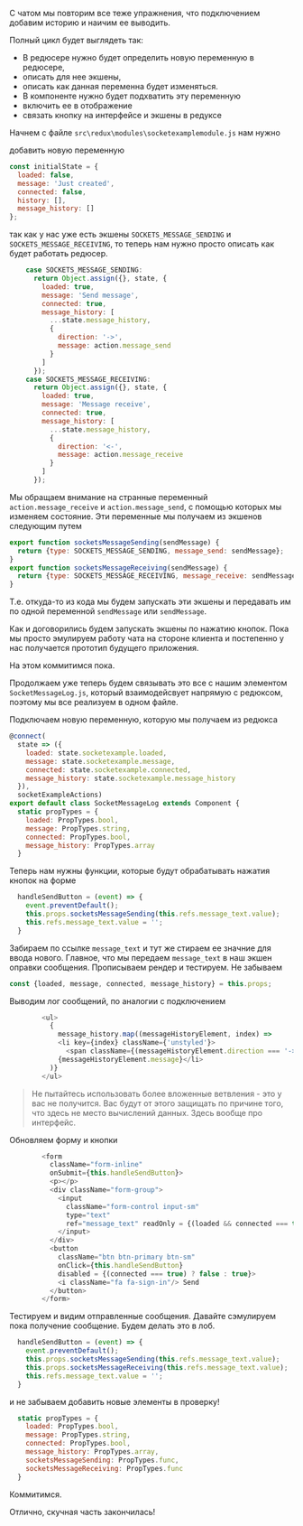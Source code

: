 С чатом мы повторим все теже упражнения, что подключением добавим историю и наичим ее выводить. 

Полный цикл будет выглядеть так: 
* В редюсере нужно будет определить новую переменную в редюсере, 
* описать для нее экшены,
* описать как данная переменна будет изменяться. 
* В компоненте нужно будет подхватить эту переменную
* включить ее в отображение 
* связать кнопку на интерфейсе и экшены в редуксе

Начнем с файле `src\redux\modules\socketexamplemodule.js` нам нужно

добавить новую переменную 
```js
const initialState = {
  loaded: false,
  message: 'Just created',
  connected: false,
  history: [],
  message_history: []
};
```
так как у нас уже есть экшены `SOCKETS_MESSAGE_SENDING` и  `SOCKETS_MESSAGE_RECEIVING`, то теперь нам нужно просто описать как будет работать редюсер.
```js
    case SOCKETS_MESSAGE_SENDING:
      return Object.assign({}, state, {
        loaded: true,
        message: 'Send message',
        connected: true,
        message_history: [
          ...state.message_history,
          {
            direction: '->',
            message: action.message_send
          }
        ]
      });
    case SOCKETS_MESSAGE_RECEIVING:
      return Object.assign({}, state, {
        loaded: true,
        message: 'Message receive',
        connected: true,
        message_history: [
          ...state.message_history,
          {
            direction: '<-',
            message: action.message_receive
          }
        ]
      });
  ```
Мы обращаем внимание на странные переменный `action.message_receive` и `action.message_send`, с помощью которых мы изменяем состояние. Эти переменные мы получаем из экшенов следующим путем
```js
export function socketsMessageSending(sendMessage) {
  return {type: SOCKETS_MESSAGE_SENDING, message_send: sendMessage};
}
export function socketsMessageReceiving(sendMessage) {
  return {type: SOCKETS_MESSAGE_RECEIVING, message_receive: sendMessage};
}
```
Т.е. откуда-то из кода мы будем запускать эти экшены и передавать им по одной переменной `sendMessage` или `sendMessage`.


Как и договорились будем запускать экшены по нажатию кнопок. Пока мы просто эмулируем работу чата на стороне клиента и постепенно у нас получается прототип будущего приложения.

На этом коммитимся пока.

Продолжаем уже теперь будем связывать это все с нашим элементом `SocketMessageLog.js`, который взаимодейсвует напрямую с редюксом, поэтому мы все реализуем в одном файле. 

Подключаем новую переменную, которую мы получаем из редюкса
```js
@connect(
  state => ({
    loaded: state.socketexample.loaded,
    message: state.socketexample.message,
    connected: state.socketexample.connected,
    message_history: state.socketexample.message_history
  }),
  socketExampleActions)
export default class SocketMessageLog extends Component {
  static propTypes = {
    loaded: PropTypes.bool,
    message: PropTypes.string,
    connected: PropTypes.bool,
    message_history: PropTypes.array
  }
```

Теперь нам нужны функции, которые будут обрабатывать нажатия кнопок на форме
```js
  handleSendButton = (event) => {
    event.preventDefault();
    this.props.socketsMessageSending(this.refs.message_text.value);
    this.refs.message_text.value = '';
  }
```
Забираем по ссылке `message_text` и тут же стираем ее значние для ввода нового. Главное, что мы передаем `message_text` в наш экшен оправки сообщения. 
Прописываем рендер и тестируем. 
Не забываем
```js
const {loaded, message, connected, message_history} = this.props;
```
Выводим лог сообщений, по аналогии с подключением
```js
        <ul>
          {
            message_history.map((messageHistoryElement, index) =>
            <li key={index} className={'unstyled'}>
              <span className={(messageHistoryElement.direction === '->') ? 'glyphicon glyphicon-arrow-right' : 'glyphicon glyphicon-arrow-left'}></span>
            {messageHistoryElement.message}</li>
          )}
        </ul>
```

> Не пытайтесь использовать более вложенные ветвления - это у вас не получится. Вас будут от этого защищать по причине того, что здесь не место вычислений данных. Здесь вообще про интерфейс.

Обновляем форму и кнопки
```js
        <form
          className="form-inline"
          onSubmit={this.handleSendButton}>
          <p></p>
          <div className="form-group">
            <input
              className="form-control input-sm"
              type="text"
              ref="message_text" readOnly = {(loaded && connected === true) ? false : true}>
            </input>
          </div>
          <button
            className="btn btn-primary btn-sm"
            onClick={this.handleSendButton}
            disabled = {(connected === true) ? false : true}>
            <i className="fa fa-sign-in"/> Send
          </button>
        </form>
```
Тестируем и видим отправленные сообщения. Давайте сэмулируем пока получение сообщение. Будем делать это в лоб.
```js
  handleSendButton = (event) => {
    event.preventDefault();
    this.props.socketsMessageSending(this.refs.message_text.value);
    this.props.socketsMessageReceiving(this.refs.message_text.value);
    this.refs.message_text.value = '';
  }
```
и не забываем добавить новые элементы в проверку!
```js
  static propTypes = {
    loaded: PropTypes.bool,
    message: PropTypes.string,
    connected: PropTypes.bool,
    message_history: PropTypes.array,
    socketsMessageSending: PropTypes.func,
    socketsMessageReceiving: PropTypes.func
  }
```

Коммитимся. 

Отлично, скучная часть закончилась!